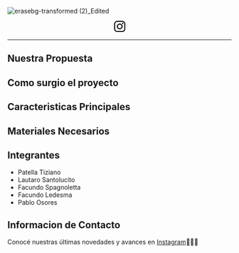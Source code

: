 ![erasebg-transformed (2)_Edited](https://github.com/user-attachments/assets/8eb748f6-3675-4d02-9954-1f70998ea98e)
<div align="center">
<a href="https://www.instagram.com/proyecto.sicap/" target="_blank" >
	<img src="./images/logotipo-de-instagram.png" width="25" alt="" style="text-aling: center">
</a>
</div>

---

<h2>Nuestra Propuesta</h2>

<h2>Como surgio el proyecto</h2>
<h2>Caracteristicas Principales</h2>
<h2>Materiales Necesarios</h2>
<h2>Integrantes</h2>
<ul>
<li>Patella Tiziano</li>
<li>Lautaro Santolucito</li>
<li>Facundo Spagnoletta</li> 
<li>Facundo Ledesma</li> 
<li>Pablo Osores </li>
</ul>
<h2>Informacion de Contacto</h2>
Conocé nuestras últimas novedades y avances en  <a href="https://www.instagram.com/proyecto.sicap/">Instagram</a>📱🙌🎉
